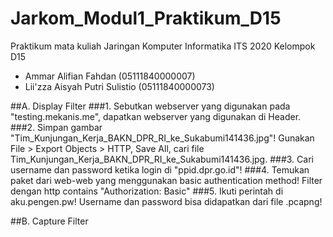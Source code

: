# Jarkom_Modul1_Praktikum_D15
Praktikum mata kuliah Jaringan Komputer Informatika ITS 2020 Kelompok D15
- Ammar Alifian Fahdan (05111840000007)
- Lii'zza Aisyah Putri Sulistio (05111840000073)

##A. Display Filter
###1. Sebutkan webserver yang digunakan pada "testing.mekanis.me", dapatkan webserver yang digunakan di Header.
###2. Simpan gambar "Tim_Kunjungan_Kerja_BAKN_DPR_RI_ke_Sukabumi141436.jpg"! Gunakan File > Export Objects > HTTP, Save All, cari file Tim_Kunjungan_Kerja_BAKN_DPR_RI_ke_Sukabumi141436.jpg.
###3. Cari username dan password ketika login di "ppid.dpr.go.id"!
###4. Temukan paket dari web-web yang menggunakan basic authentication method! Filter dengan http contains "Authorization: Basic"
###5. Ikuti perintah di aku.pengen.pw! Username dan password bisa didapatkan dari file .pcapng!


##B. Capture Filter
